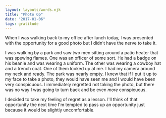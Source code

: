 ```yaml
---
layout: layouts/words.njk
title: "Photo Op"
date: "2017-01-06"
tags: gratitude
---
```


When I was walking back to my office after lunch today, I was presented with the opportunity for a good photo but I didn't have the nerve to take it.

I was walking by a park and saw two men sitting around a patio heater that was spewing flames. One was an officer of some sort. He had a badge on his beanie and was wearing a uniform. The other was wearing a cowboy hat and a trench coat. One of them looked up at me. I had my camera around my neck and ready. The park was nearly empty. I knew that if I put it up to my face to take a photo, they would have seen me and I would have been very conspicuous. I immediately regretted not taking the photo, but there was no way I was going to turn back and be even *more* conspicuous.

I decided to take my feeling of regret as a lesson. I'll think of that opportunity the next time I'm tempted to pass up an opportunity just because it would be slightly uncomfortable.
